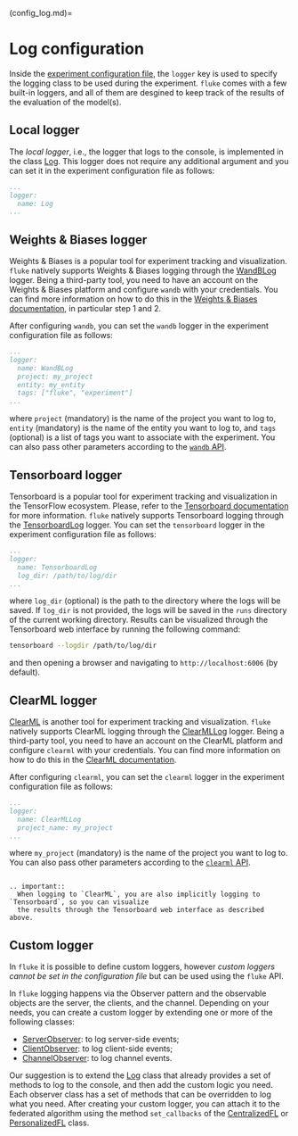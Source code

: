 (config_log.md)=

# Log configuration

Inside the [experiment configuration file](configuration.md), the `logger` key is used to specify
the logging class to be used during the experiment. `fluke` comes with a few built-in loggers, and
all of them are desgined to keep track of the results of the evaluation of the model(s).

## Local logger

The *local logger*, i.e., the logger that logs to the console, is implemented in the class
[Log](#fluke.utils.log.Log). This logger does not require any additional argument and you can set it
in the experiment configuration file as follows:

```yaml
...
logger:
  name: Log
...
```


## Weights & Biases logger

Weights & Biases is a popular tool for experiment tracking and visualization. 
`fluke` natively supports Weights & Biases logging through the [WandBLog](#fluke.utils.log.WandBLog)
logger. Being a third-party tool, you need to have an account on the Weights & Biases platform and
configure `wandb` with your credentials. You can find more information on how to do this in the
[Weights & Biases documentation](https://docs.wandb.ai/quickstart), in particular step 1 and 2.

After configuring `wandb`, you can set the `wandb` logger in the experiment configuration file as
follows:

```yaml
...
logger:
  name: WandBLog
  project: my_project
  entity: my_entity
  tags: ["fluke", "experiment"]
...
```

where `project` (mandatory) is the name of the project you want to log to, `entity` (mandatory) is
the name of the entity you want to log to, and `tags` (optional) is a list of tags you want to
associate with the experiment. You can also pass other parameters according to the
[`wandb` API](https://docs.wandb.ai/ref/python/init).


## Tensorboard logger

Tensorboard is a popular tool for experiment tracking and visualization in the TensorFlow ecosystem.
Please, refer to the [Tensorboard documentation](https://www.tensorflow.org/tensorboard) for more
information. `fluke` natively supports Tensorboard logging through the
[TensorboardLog](#fluke.utils.log.TensorboardLog) logger. You can set the `tensorboard` logger in
the experiment configuration file as follows:

```yaml
...
logger:
  name: TensorboardLog
  log_dir: /path/to/log/dir
...
```

where `log_dir` (optional) is the path to the directory where the logs will be saved. 
If `log_dir` is not provided, the logs will be saved in the `runs` directory of the current working
directory. Results can be visualized through the Tensorboard web interface by running the following
command:

```bash
tensorboard --logdir /path/to/log/dir
```

and then opening a browser and navigating to `http://localhost:6006` (by default).

## ClearML logger

[ClearML](https://clear.ml/) is another tool for experiment tracking and visualization. 
`fluke` natively supports ClearML logging through the [ClearMLLog](#fluke.utils.log.ClearMLLog)
logger. Being a third-party tool, you need to have an account on the ClearML platform and
configure `clearml` with your credentials. You can find more information on how to do this in the
[ClearML documentation](https://clear.ml/docs/latest/docs/).

After configuring `clearml`, you can set the `clearml` logger in the experiment configuration file
as follows:

```yaml
...
logger:
  name: ClearMLLog
  project_name: my_project
...
```

where `my_project` (mandatory) is the name of the project you want to log to.
You can also pass other parameters according to the
[`clearml` API](https://clear.ml/docs/latest/docs/clearml_sdk/task_sdk).

```{eval-rst}

.. important::
  When logging to `ClearML`, you are also implicitly logging to `Tensorboard`, so you can visualize
  the results through the Tensorboard web interface as described above.

```


## Custom logger

In `fluke` it is possible to define custom loggers, however *custom loggers cannot be set in the 
configuration file* but can be used using the `fluke` API. 

In `fluke` logging happens via the Observer pattern and the observable objects are the server,
the clients, and the channel. Depending on your needs, you can create a custom logger by extending
one or more of the following classes:

- [ServerObserver](#fluke.utils.ServerObserver): to log server-side events;
- [ClientObserver](#fluke.utils.ClientObserver): to log client-side events;
- [ChannelObserver](#fluke.comm.ChannelObserver): to log channel events.

Our suggestion is to extend the [Log](#fluke.utils.log.Log) class that already provides a set of
methods to log to the console, and then add the custom logic you need.
Each observer class has a set of methods that can be overridden to log what you need.
After creating your custom logger, you can attach it to the federated algorithm using the 
method `set_callbacks` of the [CentralizedFL](#fluke.algorithms.CentralizedFL) or 
[PersonalizedFL](#fluke.algorithms.PersonalizedFL) class.